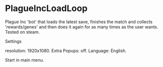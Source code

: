# PlagueIncLoadLoop
Plague Inc 'bot' that loads the latest save, finishes the match and collects 'rewards/genes' and then does it again for as many times as the user wants.
Tested on steam.

Settings

resolution: 1920x1080.
Extra Popups: off.
Language: English.


Start in main menu.
